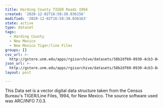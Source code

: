 ```yaml
---
title: Harding County TIGER Roads 1994
created: '2020-12-02T16:58:38.036156'
modified: '2020-12-02T16:58:38.036163'
state: active
type: dataset
tags:
  - Harding County
  - New Mexico
  - New Mexico Tiger/line Files
groups: []
csv_url: >-
  http://gstore.unm.edu/apps/rgisarchive/datasets/58b2df69-0930-4cb3-8481-313b1d2ae3a2/tlf221shp.derived.csv
json_url: >-
  http://gstore.unm.edu/apps/rgisarchive/datasets/58b2df69-0930-4cb3-8481-313b1d2ae3a2/tlf221shp.derived.json
layout: post

---
```

This Data set is a vector digital data structure taken from the Census Bureau's TIGER/Line Files, 1994, for New Mexico.  The source software used was ARC/INFO 7.0.3.
